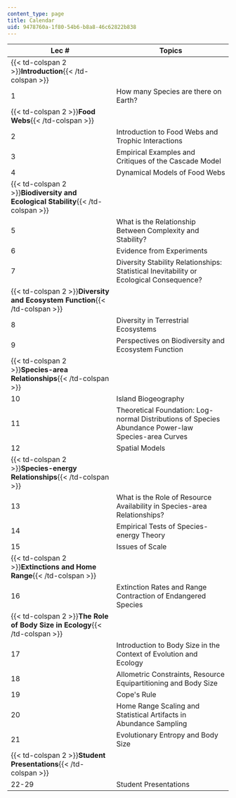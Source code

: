 ```yaml
---
content_type: page
title: Calendar
uid: 9478760a-1f80-54b6-b8a8-46c62822b838
---
```


| Lec # | Topics |
| --- | --- |
| {{< td-colspan 2 >}}**Introduction**{{< /td-colspan >}} ||
| 1 | How many Species are there on Earth? |
| {{< td-colspan 2 >}}**Food Webs**{{< /td-colspan >}} ||
| 2 | Introduction to Food Webs and Trophic Interactions |
| 3 | Empirical Examples and Critiques of the Cascade Model |
| 4 | Dynamical Models of Food Webs |
| {{< td-colspan 2 >}}**Biodiversity and Ecological Stability**{{< /td-colspan >}} ||
| 5 | What is the Relationship Between Complexity and Stability? |
| 6 | Evidence from Experiments |
| 7 | Diversity Stability Relationships: Statistical Inevitability or Ecological Consequence? |
| {{< td-colspan 2 >}}**Diversity and Ecosystem Function**{{< /td-colspan >}} ||
| 8 | Diversity in Terrestrial Ecosystems |
| 9 | Perspectives on Biodiversity and Ecosystem Function |
| {{< td-colspan 2 >}}**Species-area Relationships**{{< /td-colspan >}} ||
| 10 | Island Biogeography |
| 11 | Theoretical Foundation: Log-normal Distributions of Species Abundance Power-law Species-area Curves |
| 12 | Spatial Models |
| {{< td-colspan 2 >}}**Species-energy Relationships**{{< /td-colspan >}} ||
| 13 | What is the Role of Resource Availability in Species-area Relationships? |
| 14 | Empirical Tests of Species-energy Theory |
| 15 | Issues of Scale |
| {{< td-colspan 2 >}}**Extinctions and Home Range**{{< /td-colspan >}} ||
| 16 | Extinction Rates and Range Contraction of Endangered Species |
| {{< td-colspan 2 >}}**The Role of Body Size in Ecology**{{< /td-colspan >}} ||
| 17 | Introduction to Body Size in the Context of Evolution and Ecology |
| 18 | Allometric Constraints, Resource Equipartitioning and Body Size |
| 19 | Cope's Rule |
| 20 | Home Range Scaling and Statistical Artifacts in Abundance Sampling |
| 21 | Evolutionary Entropy and Body Size |
| {{< td-colspan 2 >}}**Student Presentations**{{< /td-colspan >}} ||
| 22-29 | Student Presentations